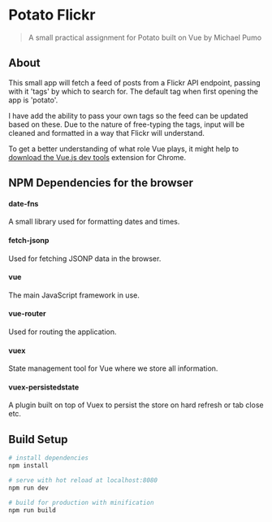 # Potato Flickr

> A small practical assignment for Potato built on Vue by Michael Pumo

## About

This small app will fetch a feed of posts from a Flickr API endpoint, passing with it 'tags' by which to search for. The default tag when first opening the app is 'potato'.

I have add the ability to pass your own tags so the feed can be updated based on these. Due to the nature of free-typing the tags, input will be cleaned and formatted in a way that Flickr will understand.

To get a better understanding of what role Vue plays, it might help to [download the Vue.js dev tools](https://chrome.google.com/webstore/detail/vuejs-devtools/nhdogjmejiglipccpnnnanhbledajbpd?hl=en) extension for Chrome.

## NPM Dependencies for the browser

#### date-fns
A small library used for formatting dates and times.

#### fetch-jsonp
Used for fetching JSONP data in the browser.

#### vue
The main JavaScript framework in use.

#### vue-router
Used for routing the application.

#### vuex
State management tool for Vue where we store all information.

#### vuex-persistedstate
A plugin built on top of Vuex to persist the store on hard refresh or tab close etc.


## Build Setup

``` bash
# install dependencies
npm install

# serve with hot reload at localhost:8080
npm run dev

# build for production with minification
npm run build
```
